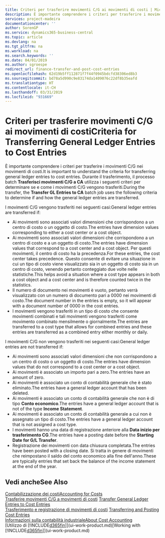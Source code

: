 ```yaml
---
title: Criteri per trasferire movimenti C/G ai movimenti di costi | Microsoft Docs
description: È importante comprendere i criteri per trasferire i movimenti C/G nei movimenti di costi. Durante il trasferimento, il processo batch **Trasferisci movimenti C/G a CA** utilizza i seguenti criteri per determinare se e come i movimenti C/G vengono trasferiti.
services: project-madeira
documentationcenter: ''
author: SorenGP
ms.service: dynamics365-business-central
ms.topic: article
ms.devlang: na
ms.tgt_pltfrm: na
ms.workload: na
ms.search.keywords: ''
ms.date: 04/01/2019
ms.author: sgroespe
redirect_url: finance-transfer-and-post-cost-entries
ms.openlocfilehash: 62d19b5ff112871f7f44f0945bdcfd38306ed8b3
ms.sourcegitcommit: bd78a5d990c9e83174da1409076c22df8b35eafd
ms.translationtype: HT
ms.contentlocale: it-CH
ms.lasthandoff: 03/31/2019
ms.locfileid: "931669"
---
```

# <a name="criteria-for-transferring-general-ledger-entries-to-cost-entries"></a><span data-ttu-id="22504-104">Criteri per trasferire movimenti C/G ai movimenti di costi</span><span class="sxs-lookup"><span data-stu-id="22504-104">Criteria for Transferring General Ledger Entries to Cost Entries</span></span>
<span data-ttu-id="22504-105">È importante comprendere i criteri per trasferire i movimenti C/G nei movimenti di costi.</span><span class="sxs-lookup"><span data-stu-id="22504-105">It is important to understand the criteria for transferring general ledger entries to cost entries.</span></span> <span data-ttu-id="22504-106">Durante il trasferimento, il processo batch **Trasferisci movimenti C/G a CA** utilizza i seguenti criteri per determinare se e come i movimenti C/G vengono trasferiti.</span><span class="sxs-lookup"><span data-stu-id="22504-106">During the transfer, the **Transfer GL Entries to CA** batch job uses the following criteria to determine if and how the general ledger entries are transferred.</span></span>  

<span data-ttu-id="22504-107">I movimenti C/G vengono trasferiti nei seguenti casi:</span><span class="sxs-lookup"><span data-stu-id="22504-107">General ledger entries are transferred if:</span></span>  

-   <span data-ttu-id="22504-108">Ai movimenti sono associati valori dimensioni che corrispondono a un centro di costo o un oggetto di costo.</span><span class="sxs-lookup"><span data-stu-id="22504-108">The entries have dimension values corresponding to either a cost center or a cost object.</span></span>  
-   <span data-ttu-id="22504-109">Ai movimenti sono associati valori dimensioni che corrispondono a un centro di costo e a un oggetto di costo.</span><span class="sxs-lookup"><span data-stu-id="22504-109">The entries have dimension values that correspond to a cost center and a cost object.</span></span> <span data-ttu-id="22504-110">Per questi movimenti, il centro di costo ha la precedenza.</span><span class="sxs-lookup"><span data-stu-id="22504-110">For these entries, the cost center takes precedence.</span></span> <span data-ttu-id="22504-111">Questo consente di evitare una situazione in cui un tipo di costo viene visualizzato sia in un oggetto di costo sia in un centro di costo, venendo pertanto conteggiato due volte nelle statistiche.</span><span class="sxs-lookup"><span data-stu-id="22504-111">This helps avoid a situation where a cost type appears in both a cost object and a cost center and is therefore counted twice in the statistics.</span></span>  
-   <span data-ttu-id="22504-112">Il numero di documento nei movimenti è vuoto, pertanto verrà visualizzato con un numero di documento pari a 0000 nei movimenti di costo.</span><span class="sxs-lookup"><span data-stu-id="22504-112">The document number in the entries is empty, so it will appear with a document number of 0000 in the cost entries.</span></span>  
-   <span data-ttu-id="22504-113">I movimenti vengono trasferiti in un tipo di costo che consente movimenti combinati e tali movimenti vengono trasferiti come movimento combinato mensilmente o giornalmente.</span><span class="sxs-lookup"><span data-stu-id="22504-113">The entries are transferred to a cost type that allows for combined entries and these entries are transferred as a combined entry either monthly or daily.</span></span>  

<span data-ttu-id="22504-114">I movimenti C/G non vengono trasferiti nei seguenti casi:</span><span class="sxs-lookup"><span data-stu-id="22504-114">General ledger entries are not transferred if:</span></span>  

-   <span data-ttu-id="22504-115">Ai movimenti sono associati valori dimensioni che non corrispondono a un centro di costo o un oggetto di costo.</span><span class="sxs-lookup"><span data-stu-id="22504-115">The entries have dimension values that do not correspond to a cost center or a cost object.</span></span>  
-   <span data-ttu-id="22504-116">Ai movimenti è associato un importo pari a zero.</span><span class="sxs-lookup"><span data-stu-id="22504-116">The entries have an amount of zero.</span></span>  
-   <span data-ttu-id="22504-117">Ai movimenti è associato un conto di contabilità generale che è stato eliminato.</span><span class="sxs-lookup"><span data-stu-id="22504-117">The entries have a general ledger account that has been deleted.</span></span>  
-   <span data-ttu-id="22504-118">Ai movimenti è associato un conto di contabilità generale che non è di tipo **Conto economico**.</span><span class="sxs-lookup"><span data-stu-id="22504-118">The entries have a general ledger account that is not of the type **Income Statement**.</span></span>  
-   <span data-ttu-id="22504-119">Ai movimenti è associato un conto di contabilità generale a cui non è assegnato un tipo di costo.</span><span class="sxs-lookup"><span data-stu-id="22504-119">The entries have a general ledger account that is not assigned a cost type.</span></span>  
-   <span data-ttu-id="22504-120">I movimenti hanno una data di registrazione anteriore alla **Data inizio per trasferimento CG**.</span><span class="sxs-lookup"><span data-stu-id="22504-120">The entries have a posting date before the **Starting Date for G/L Transfer**.</span></span>  
-   <span data-ttu-id="22504-121">Registrazione dei movimenti con data chiusura completata.</span><span class="sxs-lookup"><span data-stu-id="22504-121">The entries have been posted with a closing date.</span></span> <span data-ttu-id="22504-122">Si tratta in genere di movimenti che reimpostano il saldo del conto economico alla fine dell'anno.</span><span class="sxs-lookup"><span data-stu-id="22504-122">These are typically entries that set back the balance of the income statement at the end of the year.</span></span>  

## <a name="see-also"></a><span data-ttu-id="22504-123">Vedi anche</span><span class="sxs-lookup"><span data-stu-id="22504-123">See Also</span></span>  
[<span data-ttu-id="22504-124">Contabilizzazione dei costi</span><span class="sxs-lookup"><span data-stu-id="22504-124">Accounting for Costs</span></span>](finance-manage-cost-accounting.md)  
 <span data-ttu-id="22504-125">[Trasferire movimenti C/G a movimenti di costi](finance-how-to-transfer-general-ledger-entries-to-cost-entries.md) </span><span class="sxs-lookup"><span data-stu-id="22504-125">[Transfer General Ledger Entries to Cost Entries](finance-how-to-transfer-general-ledger-entries-to-cost-entries.md) </span></span>  
 <span data-ttu-id="22504-126">[Trasferimento e registrazione di movimenti di costi](finance-transfer-and-post-cost-entries.md) </span><span class="sxs-lookup"><span data-stu-id="22504-126">[Transferring and Posting Cost Entries](finance-transfer-and-post-cost-entries.md) </span></span>  
 [<span data-ttu-id="22504-127">Informazioni sulla contabilità industriale</span><span class="sxs-lookup"><span data-stu-id="22504-127">About Cost Accounting</span></span>](finance-about-cost-accounting.md)  
 <span data-ttu-id="22504-128">[Utilizzo di [!INCLUDE[d365fin](includes/d365fin_md.md)]](ui-work-product.md)</span><span class="sxs-lookup"><span data-stu-id="22504-128">[Working with [!INCLUDE[d365fin](includes/d365fin_md.md)]](ui-work-product.md)</span></span>
